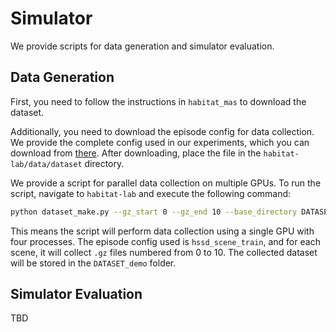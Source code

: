 # Simulator 

We provide scripts for data generation and simulator evaluation.

## Data Generation

First, you need to follow the instructions in `habitat_mas` to download the dataset.

Additionally, you need to download the episode config for data collection. We provide the complete config used in our experiments, which you can download from [there](). After downloading, place the file in the `habitat-lab/data/dataset` directory.

We provide a script for parallel data collection on multiple GPUs. To run the script, navigate to `habitat-lab` and execute the following command:

```bash
python dataset_make.py --gz_start 0 --gz_end 10 --base_directory DATASET_demo --process_num 4 --gpu_number 1 --scene_dataset_dir hssd_scene_train
```

This means the script will perform data collection using a single GPU with four processes. The episode config used is `hssd_scene_train`, and for each scene, it will collect `.gz` files numbered from 0 to 10. The collected dataset will be stored in the `DATASET_demo` folder.

## Simulator Evaluation 

TBD

